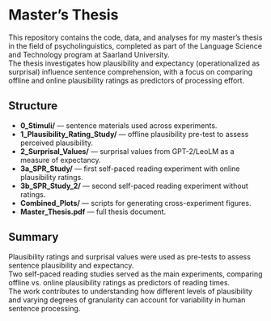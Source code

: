 # Master’s Thesis

This repository contains the code, data, and analyses for my master’s thesis in the field of psycholinguistics, completed as part of the Language Science and Technology program at Saarland University.  
The thesis investigates how plausibility and expectancy (operationalized as surprisal) influence sentence comprehension, with a focus on comparing offline and online plausibility ratings as predictors of processing effort.

## Structure
- **0_Stimuli/** — sentence materials used across experiments.  
- **1_Plausibility_Rating_Study/** — offline plausibility pre-test to assess perceived plausibility.  
- **2_Surprisal_Values/** — surprisal values from GPT-2/LeoLM as a measure of expectancy.  
- **3a_SPR_Study/** — first self-paced reading experiment with online plausibility ratings.  
- **3b_SPR_Study_2/** — second self-paced reading experiment without ratings.  
- **Combined_Plots/** — scripts for generating cross-experiment figures.  
- **Master_Thesis.pdf** — full thesis document.

## Summary
Plausibility ratings and surprisal values were used as pre-tests to assess sentence plausibility and expectancy.  
Two self-paced reading studies served as the main experiments, comparing offline vs. online plausibility ratings as predictors of reading times.  
The work contributes to understanding how different levels of plausibility and varying degrees of granularity can account for variability in human sentence processing.
